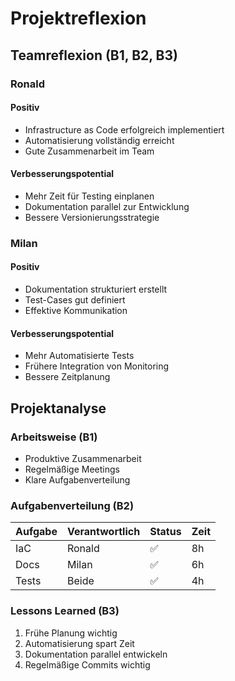 # Projektreflexion

## Teamreflexion (B1, B2, B3)

### Ronald
#### Positiv
- Infrastructure as Code erfolgreich implementiert
- Automatisierung vollständig erreicht
- Gute Zusammenarbeit im Team

#### Verbesserungspotential
- Mehr Zeit für Testing einplanen
- Dokumentation parallel zur Entwicklung
- Bessere Versionierungsstrategie

### Milan
#### Positiv
- Dokumentation strukturiert erstellt
- Test-Cases gut definiert
- Effektive Kommunikation

#### Verbesserungspotential
- Mehr Automatisierte Tests
- Frühere Integration von Monitoring
- Bessere Zeitplanung

## Projektanalyse

### Arbeitsweise (B1)
- Produktive Zusammenarbeit
- Regelmäßige Meetings
- Klare Aufgabenverteilung

### Aufgabenverteilung (B2)
| Aufgabe | Verantwortlich | Status | Zeit |
|---------|----------------|--------|------|
| IaC | Ronald | ✅ | 8h |
| Docs | Milan | ✅ | 6h |
| Tests | Beide | ✅ | 4h |

### Lessons Learned (B3)
1. Frühe Planung wichtig
2. Automatisierung spart Zeit
3. Dokumentation parallel entwickeln
4. Regelmäßige Commits wichtig